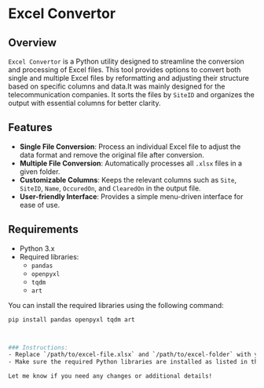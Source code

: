 # Excel Convertor

## Overview
`Excel Convertor` is a Python utility designed to streamline the conversion and processing of Excel files. This tool provides options to convert both single and multiple Excel files by reformatting and adjusting their structure based on specific columns and data.It was mainly designed for the telecommunication companies.
It sorts the files by `SiteID` and organizes the output with essential columns for better clarity.

## Features
- **Single File Conversion**: Process an individual Excel file to adjust the data format and remove the original file after conversion.
- **Multiple File Conversion**: Automatically processes all `.xlsx` files in a given folder.
- **Customizable Columns**: Keeps the relevant columns such as `Site`, `SiteID`, `Name`, `OccuredOn`, and `ClearedOn` in the output file.
- **User-friendly Interface**: Provides a simple menu-driven interface for ease of use.

## Requirements

- Python 3.x
- Required libraries:
  - `pandas`
  - `openpyxl`
  - `tqdm`
  - `art`

You can install the required libraries using the following command:

```bash
pip install pandas openpyxl tqdm art



### Instructions:
- Replace `/path/to/excel-file.xlsx` and `/path/to/excel-folder` with your actual file paths.
- Make sure the required Python libraries are installed as listed in the requirements section.

Let me know if you need any changes or additional details!
